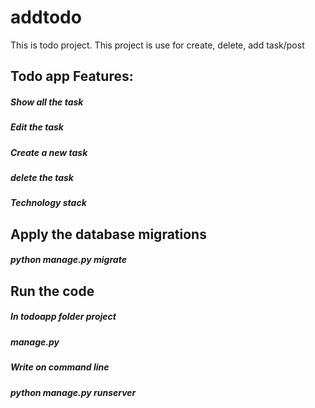 # addtodo
This is todo project. This project is use for create, delete, add task/post

## Todo app Features:

#####  Show all the task
#####  Edit the task
#####  Create a new task
#####  delete the task
#####  Technology stack


## Apply the database migrations
 ##### python manage.py migrate
 
## Run the code

##### In todoapp folder project
##### manage.py  
##### Write on command line 
#####   python manage.py runserver
